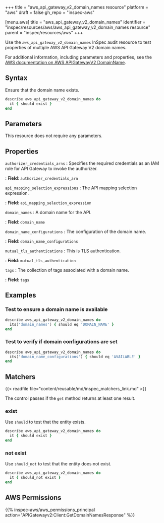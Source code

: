 +++
title = "aws_api_gateway_v2_domain_names resource"
platform = "aws"
draft = false
gh_repo = "inspec-aws"

[menu.aws]
title = "aws_api_gateway_v2_domain_names"
identifier = "inspec/resources/aws/aws_api_gateway_v2_domain_names resource"
parent = "inspec/resources/aws"
+++

Use the `aws_api_gateway_v2_domain_names` InSpec audit resource to test properties of multiple AWS API Gateway V2 domain names.

For additional information, including parameters and properties, see the [AWS documentation on AWS APIGatewayV2 DomainName](https://docs.aws.amazon.com/AWSCloudFormation/latest/UserGuide/aws-resource-apigatewayv2-domainname.html).

## Syntax

Ensure that the domain name exists.

```ruby
describe aws_api_gateway_v2_domain_names do
  it { should exist }
end
```

## Parameters

This resource does not require any parameters.

## Properties

`authorizer_credentials_arns`
: Specifies the required credentials as an IAM role for API Gateway to invoke the authorizer.

: **Field**: `authorizer_credentials_arn`

`api_mapping_selection_expressions`
: The API mapping selection expression.

: **Field**: `api_mapping_selection_expression`

`domain_names`
: A domain name for the API.

: **Field**: `domain_name`

`domain_name_configurations`
: The configuration of the domain name.

: **Field**: `domain_name_configurations`

`mutual_tls_authentications`
: This is TLS authentication.

: **Field**: `mutual_tls_authentication`

`tags`
: The collection of tags associated with a domain name.

: **Field**: `tags`

## Examples

### Test to ensure a domain name is available

```ruby
describe aws_api_gateway_v2_domain_names do
  its('domain_names') { should eq 'DOMAIN_NAME' }
end
```

### Test to verify if domain configurations are set

```ruby
describe aws_api_gateway_v2_domain_names do
  its('domain_name_configurations') { should eq 'AVAILABLE' }
end
```

## Matchers

{{< readfile file="content/reusable/md/inspec_matchers_link.md" >}}

The control passes if the `get` method returns at least one result.

### exist

Use `should` to test that the entity exists.

```ruby
describe aws_api_gateway_v2_domain_names do
  it { should exist }
end
```

### not exist

Use `should_not` to test that the entity does not exist.

```ruby
describe aws_api_gateway_v2_domain_names do
  it { should_not exist }
end
```

## AWS Permissions

{{% inspec-aws/aws_permissions_principal action="APIGatewayv2:Client:GetDomainNamesResponse" %}}
